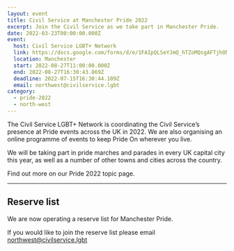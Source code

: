 ```yaml
---
layout: event
title: Civil Service at Manchester Pride 2022
excerpt: Join the Civil Service as we take part in Manchester Pride.
date: 2022-03-23T00:00:00.000Z
event:
  host: Civil Service LGBT+ Network
  link: https://docs.google.com/forms/d/e/1FAIpQLSeYJmQ_hTZoMQsgAFTjhONCPNBYGJi0VUNCJYVt1r-NbWpw8Q/viewform?usp=sf_link
  location: Manchester
  start: 2022-08-27T11:00:00.000Z
  end: 2022-08-27T16:30:43.869Z
  deadline: 2022-07-15T16:30:44.109Z
  email: northwest@civilservice.lgbt
category:
  - pride-2022
  - north-west
---
```

The Civil Service LGBT+ Network is coordinating the Civil Service’s presence at Pride events across the UK in 2022. We are also organising an online programme of events to keep Pride On wherever you live.

We will be taking part in pride marches and parades in every UK capital city this year, as well as a number of other towns and cities across the country.

Find out more on our Pride 2022 topic page.

---

## Reserve list

We are now operating a reserve list for Manchester Pride.

If you would like to join the reserve list please email <northwest@civilservice.lgbt>